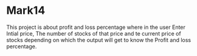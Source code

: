 # Mark14
This project is about profit and loss percentage where in the user Enter Intial price, The number of stocks of that price and te current price of stocks depending on which the output will get to know the Profit and loss percentage.
